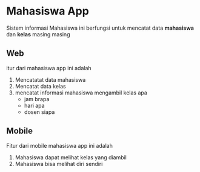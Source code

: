 # Mahasiswa App
Sistem informasi Mahasiswa ini berfungsi untuk mencatat
data **mahasiswa** dan **kelas** masing masing

## Web
itur dari mahasiswa app ini adalah
1. Mencatatat data mahasiswa
2. Mencatat data kelas
3. mencatat informasi mahasiswa mengambil kelas apa
    * jam brapa
    * hari apa
    * dosen siapa
    
## Mobile
Fitur dari mobile mahasiswa app ini adalah
1. Mahasiswa dapat melihat kelas yang diambil
2. Mahasiswa bisa melihat diri sendiri